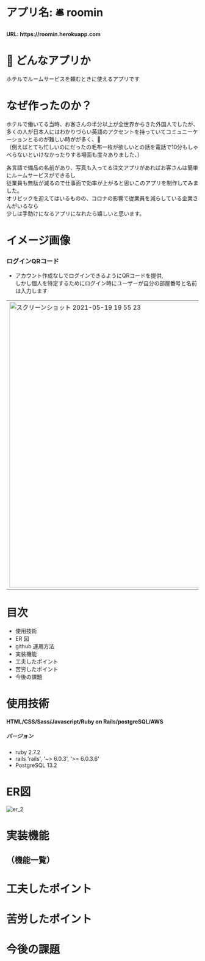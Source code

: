 # アプリ名: :bellhop_bell: roomin 

<h4> URL: https://roomin.herokuapp.com</h4>

# :thinking: どんなアプリか
ホテルでルームサービスを頼むときに使えるアプリです

# なぜ作ったのか？
ホテルで働いてる当時、お客さんの半分以上が全世界からきた外国人でしたが、<br>
多くの人が日本人にはわかりづらい英語のアクセントを持っていてコミュニーケーションとるのが難しい時がが多く、:exploding_head:<br>
（例えばとても忙しいのにだったの毛布一枚が欲しいとの話を電話で10分もしゃべらないといけなかったりする場面も度々ありました、）<br>

各言語で備品の名前があり、写真も入ってる注文アプリがあればお客さんは簡単にルームサービスができるし<br>
従業員も無駄が減るので仕事面で効率が上がると思いこのアプリを制作してみました。<br>
オリピックを迎えてはいるものの、コロナの影響で従業員を減らしている企業さんがいるなら<br>
少しは手助けになるアプリになれたら嬉しいと思います。

# イメージ画像
### ログインQRコード 
- アカウント作成なしでログインできるようにQRコードを提供,<br>
しかし個人を特定するためにログイン時にユーザーが自分の部屋番号と名前は入力します

<table><tr><td>
   <img width="747" alt="スクリーンショット 2021-05-19 19 55 23" src="https://user-images.githubusercontent.com/65806682/118801643-349dba00-b8dc-11eb-818d-04f967a63cd3.png">

</td></tr></table>

# 目次

- 使用技術
- ER 図
- github 運用方法
- 実装機能
- 工夫したポイント
- 苦労したポイント
- 今後の課題
# 使用技術
#### HTML/CSS/Sass/Javascript/Ruby on Rails/postgreSQL/AWS

##### バージョン
- ruby 2.7.2
- rails 'rails', '~> 6.0.3', '>= 6.0.3.6'
- PostgreSQL 13.2

# ER図

![er_2](https://user-images.githubusercontent.com/65806682/119441528-372b6400-bd61-11eb-9b58-55b55c0a6300.png)



# 実装機能
## （機能一覧）
# 工夫したポイント
# 苦労したポイント
# 今後の課題


